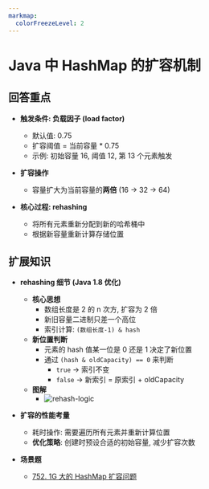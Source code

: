 ```yaml
---
markmap:
  colorFreezeLevel: 2
---
```


# Java 中 HashMap 的扩容机制

## 回答重点

- **触发条件: 负载因子 (load factor)**

  - 默认值: 0.75
  - 扩容阈值 = 当前容量 \* 0.75
  - 示例: 初始容量 16, 阈值 12, 第 13 个元素触发

- **扩容操作**

  - 容量扩大为当前容量的**两倍** (16 -> 32 -> 64)

- **核心过程: rehashing**
  - 将所有元素重新分配到新的哈希桶中
  - 根据新容量重新计算存储位置

## 扩展知识

- **rehashing 细节 (Java 1.8 优化)**

  - **核心思想**
    - 数组长度是 2 的 n 次方, 扩容为 2 倍
    - 新旧容量二进制只差一个高位
    - 索引计算: `(数组长度-1) & hash`
  - **新位置判断**
    - 元素的 hash 值某一位是 0 还是 1 决定了新位置
    - 通过 `(hash & oldCapacity) == 0` 来判断
      - `true` -> 索引不变
      - `false` -> 新索引 = 原索引 + oldCapacity
  - **图解**
    - ![rehash-logic](https://pic.code-nav.cn/mianshiya/question_picture/1772087337535152129/MZ5ugCPs_10a4f9fc-9621-4d13-a0ce-c0f7dd012001_mianshiya.png)

- **扩容的性能考量**

  - 耗时操作: 需要遍历所有元素并重新计算位置
  - **优化策略**: 创建时预设合适的初始容量, 减少扩容次数

- **场景题**
  - [752. 1G 大的 HashMap 扩容问题](https://www.mianshiya.com/bank/1795650132375805954/question/1797473188553293825)
